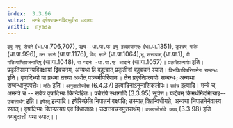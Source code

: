 ```yaml
---
index:  3.3.96
sutra:  मन्त्रे वृषेषपचमनविदभूवीरा उदात्तः
vritti:  nyasa
---
```


`वृषु मृषु सेचने` (धा.पा.706,707), `प्इष--धा.पा.फ् इषु इच्छायाम्`फ् (धा.पा.1351), `डुपचष् पाके` (धा.पा.996), `मन ज्ञाने` (धा.पा.1176), `विद ज्ञाने` (धा.पा.1064),`भू सत्तायाम्` (धा.पा.1), `वी गतिव्याप्तिप्रजनादिषु` (धा.पा.1048), `रा प्दाने -धा.पा.फ् आदाने` (धा.पा.1057)। `प्रकृतिप्रत्ययोः` इति। प्रकृतिसामान्यविवक्षायां द्विवचनम्, अन्यथा हि बहुत्वात् प्रकृतीनां बहुवचनं स्यात्। `विभक्तिविपरिणामेन सम्बन्धः` इति। वृषादिभ्यो या प्रथमा तस्या अर्थात् पञ्चमीपरिणामः। तेन प्रकृतिप्रत्ययोः सम्बन्धः; अन्यथा सम्बन्धानुपपत्तेः। `मतिः` इति। `अनुदात्तोपदेश` (6.4.37) इत्यादिनाऽनुनासिकलोपः।
`सर्वत्र` इत्यादि। मन्त्रे च, अमन्त्रे च -- सर्वत्र वृषादिभ्यः किन्विहितः। पचेरपि स्थागादि (3.3.95) सूत्रेण। यद्येवम् किमर्थमिदमित्याह-- `उदात्तार्थम्` इति। `इषेस्तु` इत्यादि। इषेरिच्छेति निपातनं वक्ष्यति; तस्मात् क्तिन्विधीयते, अन्यथा निपातनेनैवास्य स्यात्। वृषादिभ्यः क्तिन्प्रत्यय एव विधातव्यः। उदात्तवचनमुत्तरार्थम्। `व्रजयजोर्भावे क्यप्` (3.3.98) इति क्यबुदात्तो यथा स्यात्।।


